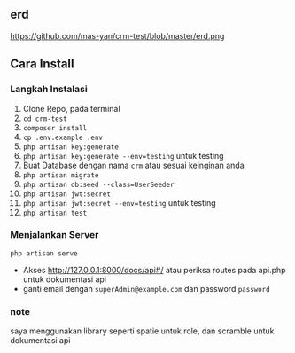 ## erd
https://github.com/mas-yan/crm-test/blob/master/erd.png

## Cara Install

### Langkah Instalasi

1. Clone Repo, pada terminal
2. `cd crm-test`
3. `composer install`
4. `cp .env.example .env`
5. `php artisan key:generate`
5. `php artisan key:generate --env=testing` untuk testing
6. Buat Database dengan nama `crm` atau sesuai keinginan anda
7. `php artisan migrate`
8. `php artisan db:seed --class=UserSeeder`
9. `php artisan jwt:secret`
10. `php artisan jwt:secret --env=testing` untuk testing
11. `php artisan test`

### Menjalankan Server

`php artisan serve`
- Akses http://127.0.0.1:8000/docs/api#/ atau periksa routes pada api.php untuk dokumentasi api
- ganti email dengan `superAdmin@example.com` dan password `password`

### note
saya menggunakan library seperti spatie untuk role, dan scramble untuk dokumentasi api
